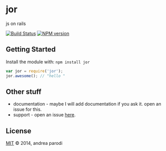 # jor 

js on rails

[![Build Status](https://secure.travis-ci.org/parroit/jor.png?branch=master)](http://travis-ci.org/parroit/jor) [![NPM version](https://badge-me.herokuapp.com/api/npm/jor.png)](http://badges.enytc.com/for/npm/jor) 

## Getting Started
Install the module with: `npm install jor`

```javascript
var jor = require('jor');
jor.awesome(); // "hello "
```

## Other stuff

* documentation - maybe I will add documentation if you ask it. open an issue for this.
* support - open an issue [here](https://github.com/parroit/jor/issues).

## License
[MIT](http://opensource.org/licenses/MIT) © 2014, andrea parodi